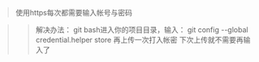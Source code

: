 >使用https每次都需要输入帐号与密码

>>解决办法：
>>git bash进入你的项目目录，输入：
>>git config --global credential.helper store
>>再上传一次打入帐密
>>下次上传就不需要再输入了
